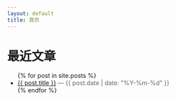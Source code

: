 ```yaml
---
layout: default
title: 首页
---
```


<h1>最近文章</h1>
<ul class="post-list">
  {% for post in site.posts %}
  <li>
    <a href="{{ post.url | relative_url }}">{{ post.title }}</a>
    <span style="color:#666;">— {{ post.date | date: "%Y-%m-%d" }}</span>
  </li>
  {% endfor %}
</ul>
